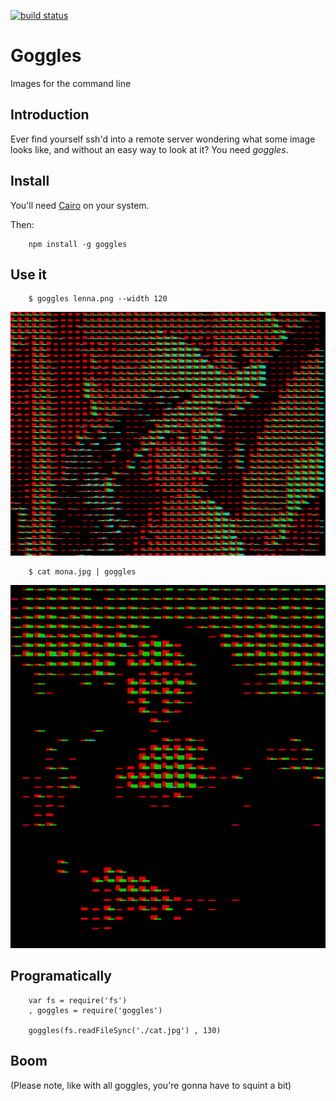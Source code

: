 [![build status](https://secure.travis-ci.org/peterbraden/goggles.png)](http://travis-ci.org/peterbraden/goggles)
# Goggles #
Images for the command line


## Introduction ##

Ever find yourself ssh'd into a remote server wondering what some image looks like, and without an
easy way to look at it? You need *goggles*.

## Install ##

You'll need [Cairo](https://github.com/LearnBoost/node-canvas/wiki/Installation---OSX) on your system.

Then:

        npm install -g goggles

## Use it ##

        $ goggles lenna.png --width 120

![](http://github.com/peterbraden/goggles/raw/master/images/lenna-out.png)


        $ cat mona.jpg | goggles

![](http://github.com/peterbraden/goggles/raw/master/images/mona-out.png)


## Programatically ## 

        var fs = require('fs')
        , goggles = require('goggles')

        goggles(fs.readFileSync('./cat.jpg') , 130)



## Boom ##

(Please note, like with all goggles, you're gonna have to squint a bit)
